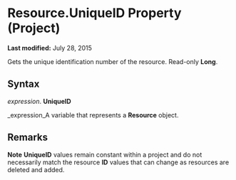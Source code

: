 
# Resource.UniqueID Property (Project)

 **Last modified:** July 28, 2015

Gets the unique identification number of the resource. Read-only  **Long**.

## Syntax

 _expression_. **UniqueID**

 _expression_A variable that represents a  **Resource** object.


## Remarks




 **Note**   **UniqueID** values remain constant within a project and do not necessarily match the resource **ID** values that can change as resources are deleted and added.

